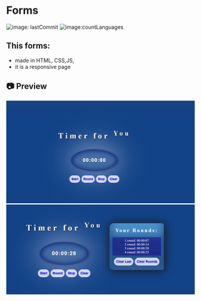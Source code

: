 # Forms
![image: lastCommit](https://img.shields.io/github/last-commit/Korneliia08/forms/master)
![image:countLanguages](https://img.shields.io/github/languages/count/Korneliia08/forms)

## This forms:
* made in HTML, CSS,JS,
* it is a responsive page

## 📷 Preview
![image: timer](https://github.com/Korneliia08/timer/blob/master/assets/images/timer.png)
![image:timer](https://github.com/Korneliia08/timer/blob/master/assets/images/timerPhoto.png)
